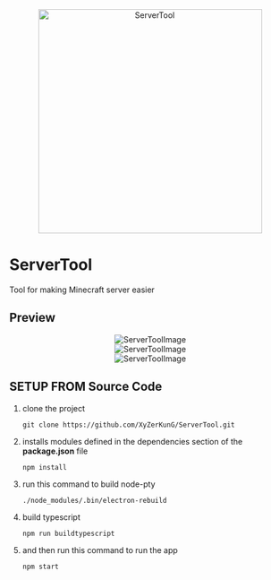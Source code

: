 <div align="center">
	<a href="https://www.youtube.com/c/XyZerKunG" aria-label="XyZerKunG">
		<img src="https://raw.githubusercontent.com/XyZerKunG/XyZerFile/main/terminal.png" width="400" alt="ServerTool">
	</a>
</div>

# ServerTool

Tool for making Minecraft server easier

## Preview

<div align="center">
	<img src="https://i.imgur.com/w8sQXjB.png" alt="ServerToolImage">
	<br>
	<img src="https://i.imgur.com/EuNCvJf.png" alt="ServerToolImage">
	<br>
	<img src="https://i.imgur.com/az2lPyH.png" alt="ServerToolImage">
</div>

## SETUP FROM Source Code
1. clone the project
	```sh-session
	git clone https://github.com/XyZerKunG/ServerTool.git
	```
2. installs modules defined in the dependencies section of the __package.json__ file 
	```sh-session
	npm install
	```
3. run this command to build node-pty
	```sh-session
	./node_modules/.bin/electron-rebuild
	```
4. build typescript
	```sh-session
	npm run buildtypescript
	```
5.  and then run this command to run the app
	```sh-session
	npm start
	```
